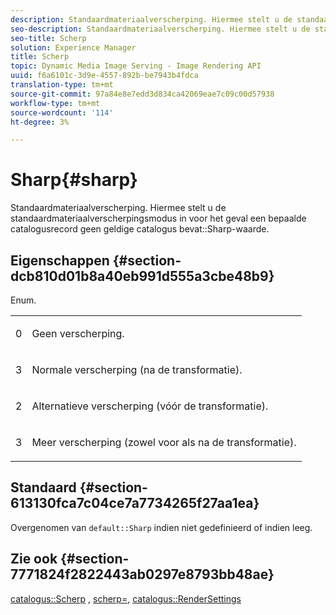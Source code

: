 ```yaml
---
description: Standaardmateriaalverscherping. Hiermee stelt u de standaardmateriaalverscherpingsmodus in voor het geval een bepaalde catalogusrecord geen geldige waarde voor Verscherpen van catalogus bevat.
seo-description: Standaardmateriaalverscherping. Hiermee stelt u de standaardmateriaalverscherpingsmodus in voor het geval een bepaalde catalogusrecord geen geldige waarde voor Verscherpen van catalogus bevat.
seo-title: Scherp
solution: Experience Manager
title: Scherp
topic: Dynamic Media Image Serving - Image Rendering API
uuid: f6a6101c-3d9e-4557-892b-be7943b4fdca
translation-type: tm+mt
source-git-commit: 97a84e8e7edd3d834ca42069eae7c09c00d57938
workflow-type: tm+mt
source-wordcount: '114'
ht-degree: 3%

---
```



# Sharp{#sharp}

Standaardmateriaalverscherping. Hiermee stelt u de standaardmateriaalverscherpingsmodus in voor het geval een bepaalde catalogusrecord geen geldige catalogus bevat::Sharp-waarde.

## Eigenschappen {#section-dcb810d01b8a40eb991d555a3cbe48b9}

Enum.

<table id="simpletable_2D94A380BC2D4FD1A7EDD45E6EAFD1FB"> 
 <tr class="strow"> 
  <td class="stentry"> <p>0 </p></td> 
  <td class="stentry"> <p>Geen verscherping. </p></td> 
 </tr> 
 <tr class="strow"> 
  <td class="stentry"> <p>3 </p></td> 
  <td class="stentry"> <p>Normale verscherping (na de transformatie). </p></td> 
 </tr> 
 <tr class="strow"> 
  <td class="stentry"> <p>2 </p></td> 
  <td class="stentry"> <p>Alternatieve verscherping (vóór de transformatie). </p></td> 
 </tr> 
 <tr class="strow"> 
  <td class="stentry"> <p>3 </p></td> 
  <td class="stentry"> <p>Meer verscherping (zowel voor als na de transformatie). </p> </td> 
 </tr> 
</table>

## Standaard {#section-613130fca7c04ce7a7734265f27aa1ea}

Overgenomen van `default::Sharp` indien niet gedefinieerd of indien leeg.

## Zie ook {#section-7771824f2822443ab0297e8793bb48ae}

[catalogus::Scherp](../../../../../ir-api/material-cat/image-rendering-api-ref/c-ir-material-catalog/c-ir-material-data-reference/r-ir-sharp-dataref.md#reference-f79a14bd52474dfd8495115d398a30d0) ,  [scherp=](../../../../../ir-api/http-protocol/image-rendering-api-ref/c-ir-http-protocol-ref/c-ir-http-protocol-command-reference/r-ir-http-sharp.md#reference-acdd87f6b5de4e3a85e5d3c03022a35a),  [catalogus::RenderSettings](../../../../../ir-api/material-cat/image-rendering-api-ref/c-ir-material-catalog/c-ir-material-data-reference/r-ir-rendersettings-dataref.md#reference-9ce753ae4096455eadcc12ac064de711)
